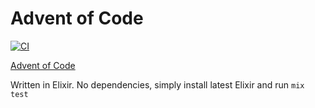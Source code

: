 # Advent of Code

[![CI](https://github.com/cblavier/advent/workflows/Elixir%20CI/badge.svg)](https://github.com/cblavier/advent/actions)

[Advent of Code](http://adventofcode.com/)

Written in Elixir.
No dependencies, simply install latest Elixir and run `mix test`

